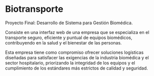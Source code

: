 # Biotransporte
Proyecto Final: Desarrollo de Sistema para Gestión Biomédica.

Consiste en una interfaz web de una empresa que se especializa en el transporte seguro, eficiente y puntual de equipos biomédicos, contribuyendo en la salud y el bienestar de las personas.

Esta empresa tiene como compromiso ofrecer soluciones logísticas diseñadas para satisfacer las exigencias de la industria biomédica y el sector hospitalario, priorizando la integridad de los equipos y el cumplimiento de los estándares más estrictos de calidad y seguridad. 
